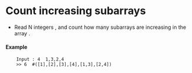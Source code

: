 # Count increasing subarrays

- Read N integers , and count how many subarrays are increasing in the array .
#### Example 
```
    Input : 4  1,3,2,4
    >> 6  #([1],[2],[3],[4],[1,3],[2,4])
```